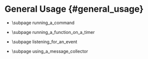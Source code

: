 General Usage {#general_usage}
============

* \subpage running_a_command

* \subpage running_a_function_on_a_timer

* \subpage listening_for_an_event

* \subpage using_a_message_collector
